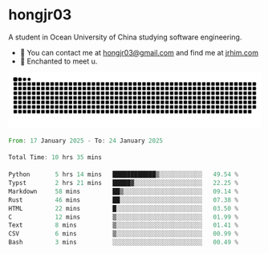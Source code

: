 # hongjr03

A student in Ocean University of China studying software engineering. 

- 📧 You can contact me at hongjr03@gmail.com and find me at [jrhim.com](https://jrhim.com/)
- 💜 Enchanted to meet u.

![snake_animation](https://raw.githubusercontent.com/hongjr03/hongjr03/output/github-contribution-grid-snake.svg)

<!--START_SECTION:waka-->

```rust
From: 17 January 2025 - To: 24 January 2025

Total Time: 10 hrs 35 mins

Python       5 hrs 14 mins   ████████████▒░░░░░░░░░░░░   49.54 %
Typst        2 hrs 21 mins   █████▓░░░░░░░░░░░░░░░░░░░   22.25 %
Markdown     58 mins         ██▒░░░░░░░░░░░░░░░░░░░░░░   09.14 %
Rust         46 mins         ██░░░░░░░░░░░░░░░░░░░░░░░   07.38 %
HTML         22 mins         █░░░░░░░░░░░░░░░░░░░░░░░░   03.50 %
C            12 mins         ▒░░░░░░░░░░░░░░░░░░░░░░░░   01.99 %
Text         8 mins          ▒░░░░░░░░░░░░░░░░░░░░░░░░   01.41 %
CSV          6 mins          ▒░░░░░░░░░░░░░░░░░░░░░░░░   00.99 %
Bash         3 mins          ░░░░░░░░░░░░░░░░░░░░░░░░░   00.49 %
```

<!--END_SECTION:waka-->
